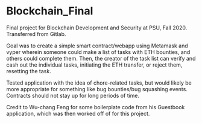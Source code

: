# Blockchain_Final

Final project for Blockchain Development and Security at PSU, Fall 2020. Transferred from Gitlab. 

Goal was to create a simple smart contract/webapp using Metamask and vyper wherein someone could make a list of tasks with ETH bounties, and others could complete them. 
Then, the creator of the task list can verify and cash out the individual tasks, initiating the ETH transfer, or reject them, resetting the task.  

Tested application with the idea of chore-related tasks, but would likely be more appropriate for something like bug bounties/bug squashing events. 
Contracts should not stay up for long periods of time. 

Credit to Wu-chang Feng for some boilerplate code from his Guestbook application, which was then worked off of for this project. 
